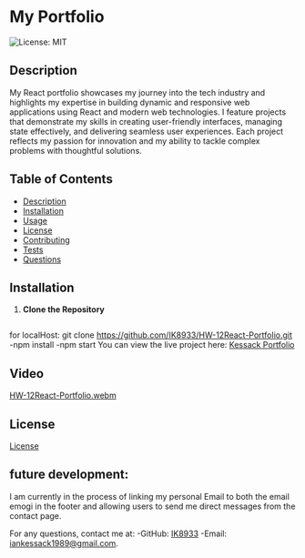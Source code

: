 # My Portfolio

![License: MIT](https://img.shields.io/badge/License-MIT-yellow.svg)

## Description

My React portfolio showcases my journey into the tech industry and highlights my expertise in building dynamic and responsive web applications using React and modern web technologies. I feature projects that demonstrate my skills in creating user-friendly interfaces, managing state effectively, and delivering seamless user experiences. Each project reflects my passion for innovation and my ability to tackle complex problems with thoughtful solutions.

## Table of Contents

- [Description](#description)
- [Installation](#installation)
- [Usage](#usage)
- [License](#license)
- [Contributing](#contributing)
- [Tests](#tests)
- [Questions](#questions)

## Installation
1. **Clone the Repository**
   ```bash
for localHost:
   git clone https://github.com/IK8933/HW-12React-Portfolio.git
   -npm install
   -npm start
You can view the live project here: [Kessack Portfolio](https://kessack-portfolio.netlify.app/)

## Video

[HW-12React-Portfolio.webm](https://github.com/user-attachments/assets/3ee7c8a9-8c24-42ef-984a-d95333676ddf)


## License

[License](https://opensource.org/licenses/MIT)

## future development:
I am currently in the process of linking my personal Email to both the email emogi in the footer and allowing users to send me direct messages from the contact page. 

For any questions, contact me at:
-GitHub: [IK8933](https://github.com/IK8933)
-Email: [iankessack1989@gmail.com](mailto:iankessack1989@gmail.com).
